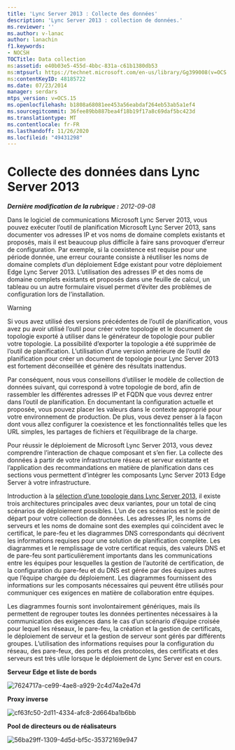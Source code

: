 ```yaml
---
title: 'Lync Server 2013 : Collecte des données'
description: 'Lync Server 2013 : collection de données.'
ms.reviewer: ''
ms.author: v-lanac
author: lanachin
f1.keywords:
- NOCSH
TOCTitle: Data collection
ms:assetid: e40b03e5-455d-4bbc-831a-c61b1380db53
ms:mtpsurl: https://technet.microsoft.com/en-us/library/Gg399008(v=OCS.15)
ms:contentKeyID: 48185722
ms.date: 07/23/2014
manager: serdars
mtps_version: v=OCS.15
ms.openlocfilehash: b1808a68081ee453a56eabdaf264eb53ab5a1ef4
ms.sourcegitcommit: 36fee89bb887bea4f18b19f17a8c69daf5bc423d
ms.translationtype: MT
ms.contentlocale: fr-FR
ms.lasthandoff: 11/26/2020
ms.locfileid: "49431298"
---
```

# <a name="data-collection-in-lync-server-2013"></a>Collecte des données dans Lync Server 2013

<div data-xmlns="http://www.w3.org/1999/xhtml">

<div class="topic" data-xmlns="http://www.w3.org/1999/xhtml" data-msxsl="urn:schemas-microsoft-com:xslt" data-cs="https://msdn.microsoft.com/">

<div data-asp="https://msdn2.microsoft.com/asp">



</div>

<div id="mainSection">

<div id="mainBody">

<span> </span>

_**Dernière modification de la rubrique :** 2012-09-08_

Dans le logiciel de communications Microsoft Lync Server 2013, vous pouvez exécuter l’outil de planification Microsoft Lync Server 2013, sans documenter vos adresses IP et vos noms de domaine complets existants et proposés, mais il est beaucoup plus difficile à faire sans provoquer d’erreur de configuration. Par exemple, si la coexistence est requise pour une période donnée, une erreur courante consiste à réutiliser les noms de domaine complets d’un déploiement Edge existant pour votre déploiement Edge Lync Server 2013. L’utilisation des adresses IP et des noms de domaine complets existants et proposés dans une feuille de calcul, un tableau ou un autre formulaire visuel permet d’éviter des problèmes de configuration lors de l’installation.

<div>


> [!WARNING]  
> Si vous avez utilisé des versions précédentes de l’outil de planification, vous avez pu avoir utilisé l’outil pour créer votre topologie et le document de topologie exporté à utiliser dans le générateur de topologie pour publier votre topologie. La possibilité d’exporter la topologie a été supprimée de l’outil de planification. L’utilisation d’une version antérieure de l’outil de planification pour créer un document de topologie pour Lync Server 2013 est fortement déconseillée et génère des résultats inattendus.



</div>

Par conséquent, nous vous conseillons d’utiliser le modèle de collection de données suivant, qui correspond à votre topologie de bord, afin de rassembler les différentes adresses IP et FQDN que vous devrez entrer dans l’outil de planification. En documentant la configuration actuelle et proposée, vous pouvez placer les valeurs dans le contexte approprié pour votre environnement de production. De plus, vous devez penser à la façon dont vous allez configurer la coexistence et les fonctionnalités telles que les URL simples, les partages de fichiers et l’équilibrage de la charge.

Pour réussir le déploiement de Microsoft Lync Server 2013, vous devez comprendre l’interaction de chaque composant et s’en fier. La collecte des données à partir de votre infrastructure réseau et serveur existante et l’application des recommandations en matière de planification dans ces sections vous permettent d’intégrer les composants Lync Server 2013 Edge Server à votre infrastructure.

Introduction à la [sélection d’une topologie dans Lync Server 2013](lync-server-2013-choosing-a-topology.md), il existe trois architectures principales avec deux variantes, pour un total de cinq scénarios de déploiement possibles. L’un de ces scénarios est le point de départ pour votre collection de données. Les adresses IP, les noms de serveurs et les noms de domaine sont des exemples qui coïncident avec le certificat, le pare-feu et les diagrammes DNS correspondants qui décrivent les informations requises pour une solution de planification complète. Les diagrammes et le remplissage de votre certificat requis, des valeurs DNS et de pare-feu sont particulièrement importants dans les communications entre les équipes pour lesquelles la gestion de l’autorité de certification, de la configuration du pare-feu et du DNS est gérée par des équipes autres que l’équipe chargée du déploiement. Les diagrammes fournissent des informations sur les composants nécessaires qui peuvent être utilisés pour communiquer ces exigences en matière de collaboration entre équipes.

Les diagrammes fournis sont involontairement génériques, mais ils permettent de regrouper toutes les données pertinentes nécessaires à la communication des exigences dans le cas d’un scénario d’équipe croisée pour lequel les réseaux, le pare-feu, la création et la gestion de certificats, le déploiement de serveur et la gestion de serveur sont gérés par différents groupes. L’utilisation des informations requises pour la configuration du réseau, des pare-feux, des ports et des protocoles, des certificats et des serveurs est très utile lorsque le déploiement de Lync Server est en cours.

**Serveur Edge et liste de bords**

![7624717a-ce99-4ae8-a929-2c4d74a2e47d](images/Gg399008.7624717a-ce99-4ae8-a929-2c4d74a2e47d(OCS.15).jpg "7624717a-ce99-4ae8-a929-2c4d74a2e47d")

**Proxy inverse**

![cf63fc50-2d11-4334-afc8-2d664ba1b6bb](images/Gg399008.cf63fc50-2d11-4334-afc8-2d664ba1b6bb(OCS.15).jpg "cf63fc50-2d11-4334-afc8-2d664ba1b6bb")

**Pool de directeurs ou de réalisateurs**

![56ba29ff-1309-4d5d-bf5c-35372169e947](images/Gg399008.56ba29ff-1309-4d5d-bf5c-35372169e947(OCS.15).jpg "56ba29ff-1309-4d5d-bf5c-35372169e947")

</div>

<span> </span>

</div>

</div>

</div>

